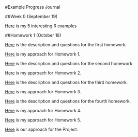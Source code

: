 #Example Progress Journal

##Week 0 (September 19)

[Here](files/Interesting_R_Examples-Tarkan_Temizöz.html) is my 5 interesting R examples

##Homework 1 (October 18)

[Here](files/IE582_Fall2018_Homework1.pdf) is the description and questions for the first homework.

[Here](files/HOMEWORK_1.html) is my approach for Homework 1.

[Here](files/IE582_Fall2018_Homework2.pdf) is the description and questions for the second homework.

[Here](files/Homework2.html) is my approach for Homework 2.

[Here](files/IE582_Fall18_HW3.pdf) is the description and questions for the third homework.

[Here](files/Homework3.html) is my approach for Homework 3.

[Here](files/IE582_Fall18_HW4.pdf) is the description and questions for the fourth homework.

[Here](files/Homework4.html) is my approach for Homework 4.

[Here](files/Homework5.html) is my approach for Homework 5.

[Here](files/Project.html) is our approach for the Project.




